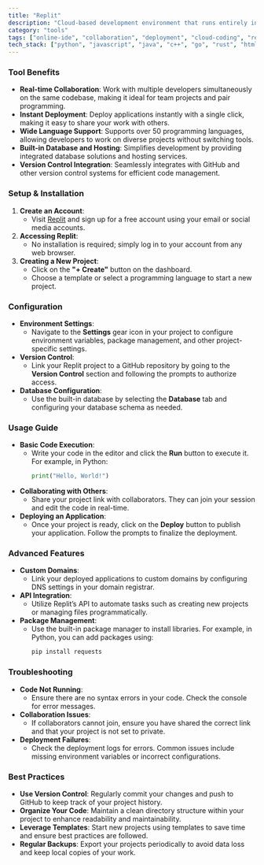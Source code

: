 ```yaml
---
title: "Replit"
description: "Cloud-based development environment that runs entirely in the browser, featuring real-time collaboration, instant deployment, version control integration, and support for over 50 programming languages."
category: "tools"
tags: ["online-ide", "collaboration", "deployment", "cloud-coding", "real-time", "multiplayer"]
tech_stack: ["python", "javascript", "java", "c++", "go", "rust", "html", "css", "sql", "ruby", "php"]
---
```


### Tool Benefits
- **Real-time Collaboration**: Work with multiple developers simultaneously on the same codebase, making it ideal for team projects and pair programming.
- **Instant Deployment**: Deploy applications instantly with a single click, making it easy to share your work with others.
- **Wide Language Support**: Supports over 50 programming languages, allowing developers to work on diverse projects without switching tools.
- **Built-in Database and Hosting**: Simplifies development by providing integrated database solutions and hosting services.
- **Version Control Integration**: Seamlessly integrates with GitHub and other version control systems for efficient code management.

### Setup & Installation
1. **Create an Account**: 
   - Visit [Replit](https://replit.com) and sign up for a free account using your email or social media accounts.
2. **Accessing Replit**: 
   - No installation is required; simply log in to your account from any web browser.
3. **Creating a New Project**: 
   - Click on the **"+ Create"** button on the dashboard.
   - Choose a template or select a programming language to start a new project.

### Configuration
- **Environment Settings**: 
  - Navigate to the **Settings** gear icon in your project to configure environment variables, package management, and other project-specific settings.
- **Version Control**: 
  - Link your Replit project to a GitHub repository by going to the **Version Control** section and following the prompts to authorize access.
- **Database Configuration**: 
  - Use the built-in database by selecting the **Database** tab and configuring your database schema as needed.

### Usage Guide
- **Basic Code Execution**: 
  - Write your code in the editor and click the **Run** button to execute it. For example, in Python:
    ```python
    print("Hello, World!")
    ```
- **Collaborating with Others**: 
  - Share your project link with collaborators. They can join your session and edit the code in real-time.
- **Deploying an Application**: 
  - Once your project is ready, click on the **Deploy** button to publish your application. Follow the prompts to finalize the deployment.

### Advanced Features
- **Custom Domains**: 
  - Link your deployed applications to custom domains by configuring DNS settings in your domain registrar.
- **API Integration**: 
  - Utilize Replit’s API to automate tasks such as creating new projects or managing files programmatically.
- **Package Management**: 
  - Use the built-in package manager to install libraries. For example, in Python, you can add packages using:
    ```bash
    pip install requests
    ```

### Troubleshooting
- **Code Not Running**: 
  - Ensure there are no syntax errors in your code. Check the console for error messages.
- **Collaboration Issues**: 
  - If collaborators cannot join, ensure you have shared the correct link and that your project is not set to private.
- **Deployment Failures**: 
  - Check the deployment logs for errors. Common issues include missing environment variables or incorrect configurations.

### Best Practices
- **Use Version Control**: Regularly commit your changes and push to GitHub to keep track of your project history.
- **Organize Your Code**: Maintain a clean directory structure within your project to enhance readability and maintainability.
- **Leverage Templates**: Start new projects using templates to save time and ensure best practices are followed.
- **Regular Backups**: Export your projects periodically to avoid data loss and keep local copies of your work.